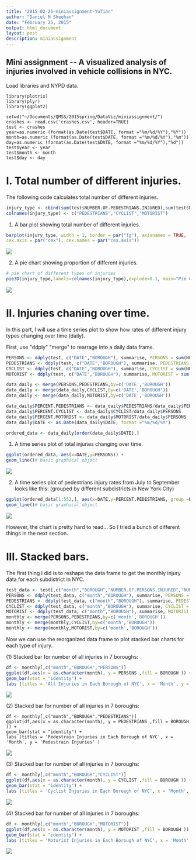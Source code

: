 ```yaml
---
title: "2015-02-25-miniassignment-YuTian"
author: "Daniel M Sheehan"
date: "February 25, 2015"
output: html_document
layout: post
description: miniassignment
---
```


Mini assignment -- A visualized analysis of injuries involved in vehicle collisions in NYC.
-------------

Load libraries and NYPD data.
```
library(plotrix)
library(plyr)
library(ggplot2)

setwd("~/Documents/QMSS/2015spring/DataViz/miniassignment/")
crashes <- read.csv('crashes.csv', header=TRUE)
test <- crashes
year=as.numeric (format(as.Date(test$DATE, format ="%m/%d/%Y"),"%Y"))
month=as.numeric (format(as.Date(test$DATE, format ="%m/%d/%Y"),"%m"))
day=as.numeric (format(as.Date(test$DATE, format ="%m/%d/%Y"),"%d"))
test$year <- year
test$month <- month
test$day <- day
```

# I. Total number of different injuries.

The following code calculates total number of different injuries.
```r
injury_type <- cbind(sum(test$NUMBER.OF.PEDESTRIANS.INJURED),sum(test$NUMBER.OF.CYCLIST.INJURED),sum(test$NUMBER.OF.MOTORIST.INJURED))
colnames(injury_type) <- c("PEDESTRIANS","CYCLIST","MOTORIST")
```

1. A bar plot showing total number of different injuries.
```r
barplot(injury_type, width = 1, border = par("fg"), axisnames = TRUE,
cex.axis = par("cex"), cex.names = par("cex.axis"))
```
![](https://raw.githubusercontent.com/YuTian9/edav/gh-pages/_posts/yt_pngs/Rplot1.png)

2. A pie chart showing proportion of different injuries.
```r
# pie chart of different types of injuries
pie3D(injury_type,labels=colnames(injury_type),explode=0.1, main="Pie Chart of Injuries ")
```
![](https://raw.githubusercontent.com/YuTian9/edav/gh-pages/_posts/yt_pngs/Rplot2.png)

# II. Injuries chaning over time.

In this part, I will use a time series plot to show how rates of different injury types changing over time (daily).

First, use "ddply" "merge" to rearrage into a daily data frame.
```r
PERSONS <- ddply(test, c("DATE","BOROUGH"), summarise, PERSONS = sum(NUMBER.OF.PERSONS.INJURED))
PEDESTRIANS <- ddply(test, c("DATE","BOROUGH"), summarise, PEDESTRIANS = sum(NUMBER.OF.PEDESTRIANS.INJURED))
CYCLIST <- ddply(test, c("DATE","BOROUGH"), summarise, CYCLIST = sum(NUMBER.OF.CYCLIST.INJURED))
MOTORIST <- ddply(test, c("DATE","BOROUGH"), summarise, MOTORIST = sum(NUMBER.OF.MOTORIST.INJURED))

data_daily <- merge(PERSONS,PEDESTRIANS,by=c('DATE','BOROUGH'))
data_daily <- merge(data_daily,CYCLIST,by=c('DATE','BOROUGH'))
data_daily <- merge(data_daily,MOTORIST,by=c('DATE','BOROUGH'))

data_daily$PERCENT.PEDESTRIANS <- data_daily$PEDESTRIANS/data_daily$PERSONS
data_daily$PERCENT.CYCLIST <- data_daily$CYCLIST/data_daily$PERSONS
data_daily$PERCENT.MOTORIST <- data_daily$MOTORIST/data_daily$PERSONS
data_daily$DATE <- as.Date(data_daily$DATE, format ="%m/%d/%Y")

ordered_data <- data_daily[order(data_daily$DATE),]
```

1. A time series plot of total injuries changing over time.
```r
ggplot(ordered_data, aes(x=DATE,y=PERSONS)) +       
geom_line()# basic graphical object
```
![](https://raw.githubusercontent.com/YuTian9/edav/gh-pages/_posts/yt_pngs/Rplot3.png)

2. A time series plot of pedestrians injury rates from July to September looks like this: (grouped by different subdistricts in New York City)
```r 
ggplot(ordered_data[1:552,], aes(x=DATE,y=PERCENT.PEDESTRIANS, group =BOROUGH, color=BOROUGH)) +       
geom_line()# basic graphical object
```
![](https://raw.githubusercontent.com/YuTian9/edav/gh-pages/_posts/yt_pngs/Rplot4.png)

However, the chart is pretty hard to read... So I tried a bunch of different things in the next section.

# III. Stacked bars.

The first thing I did is to reshape the data frame to get the monthly injury data for each subdistrict in NYC.
```r
test_data <- test[,c("month","BOROUGH","NUMBER.OF.PERSONS.INJURED","NUMBER.OF.PEDESTRIANS.INJURED","NUMBER.OF.CYCLIST.INJURED","NUMBER.OF.MOTORIST.INJURED")]
PERSONS <- ddply(test_data, c("month","BOROUGH"), summarise, PERSONS = sum(NUMBER.OF.PERSONS.INJURED))
PEDESTRIANS <- ddply(test_data, c("month","BOROUGH"), summarise, PEDESTRIANS = sum(NUMBER.OF.PEDESTRIANS.INJURED))
CYCLIST <- ddply(test_data, c("month","BOROUGH"), summarise, CYCLIST = sum(NUMBER.OF.CYCLIST.INJURED))
MOTORIST <- ddply(test_data, c("month","BOROUGH"), summarise, MOTORIST = sum(NUMBER.OF.MOTORIST.INJURED))
monthly <- merge(PERSONS,PEDESTRIANS,by=c('month','BOROUGH'))
monthly <- merge(monthly,CYCLIST,by=c('month','BOROUGH'))
monthly <- merge(monthly,MOTORIST,by=c('month','BOROUGH'))
```

Now we can use the reorganized data frame to plot stacked bar charts for each type of injury.

(1) Stacked bar for number of all injuries in 7 boroughs:
```r 
df <- monthly[,c("month","BOROUGH","PERSONS")]
ggplot(df,aes(x = as.character(month), y = PERSONS ,fill = BOROUGH )) + 
geom_bar(stat = "identity") +
labs (titles = 'All Injuries in Each Borough of NYC', x = 'Month', y = 'Injuries' ) 
```
![](https://raw.githubusercontent.com/YuTian9/edav/gh-pages/_posts/yt_pngs/Rplot05.png)

(2) Stacked bar for number of all injuries in 7 boroughs:
```{r fig.width=7, fig.height=4, echo=FALSE }
df <- monthly[,c("month","BOROUGH","PEDESTRIANS")]
ggplot(df,aes(x = as.character(month), y = PEDESTRIANS ,fill = BOROUGH )) + 
geom_bar(stat = "identity") +
labs (titles = 'Pedestrain Injuries in Each Borough of NYC', x = 'Month', y = 'Pedestrain Injuries' ) 
```
![](https://raw.githubusercontent.com/YuTian9/edav/gh-pages/_posts/yt_pngs/Rplot06.png)

(3) Stacked bar for number of all injuries in 7 boroughs:
```r 
df <- monthly[,c("month","BOROUGH","CYCLIST")]
ggplot(df,aes(x = as.character(month), y = CYCLIST ,fill = BOROUGH )) + 
geom_bar(stat = "identity") +
labs (titles = 'Cyclist Injuries in Each Borough of NYC', x = 'Month', y = 'Cyclist Injuries' ) 
```
![](https://raw.githubusercontent.com/YuTian9/edav/gh-pages/_posts/yt_pngs/Rplot07.png)

(4) Stacked bar for number of all injuries in 7 boroughs:
```r 
df <- monthly[,c("month","BOROUGH","MOTORIST")]
ggplot(df,aes(x = as.character(month), y = MOTORIST ,fill = BOROUGH )) + 
geom_bar(stat = "identity") +
labs (titles = 'Motorist Injuries in Each Borough of NYC', x = 'Month', y = 'Motorist Injuries' ) 
```
![](https://raw.githubusercontent.com/YuTian9/edav/gh-pages/_posts/yt_pngs/Rplot08.png)


